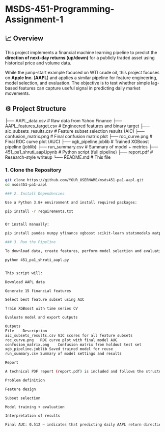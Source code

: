 # MSDS-451-Programming-Assignment-1

## 📈 Overview

This project implements a financial machine learning pipeline to predict the **direction of next-day returns (up/down)** for a publicly traded asset using historical price and volume data.

While the jump-start example focused on WTI crude oil, this project focuses on **Apple Inc. (AAPL)** and applies a similar pipeline for feature engineering, model selection, and evaluation. The objective is to test whether simple lag-based features can capture useful signal in predicting daily market movements.

## ⚙️ Project Structure
├── AAPL_data.csv # Raw data from Yahoo Finance
├── AAPL_features_target.csv # Engineered features and binary target
├── aic_subsets_results.csv # Feature subset selection results (AIC)
├── confusion_matrix.png # Final confusion matrix plot
├── roc_curve.png # Final ROC curve plot (AUC)
├── xgb_pipeline.joblib # Trained XGBoost pipeline (joblib)
├── run_summary.csv # Summary of model + metrics
├── 451_pa1_shruti_aapl.ipynb # Python script (full pipeline)
├── report.pdf # Research-style writeup
└── README.md # This file
### 1. Clone the Repository

```bash
git clone https://github.com/YOUR_USERNAME/msds451-pa1-aapl.git
cd msds451-pa1-aapl

### 2. Install Dependencies

Use a Python 3.8+ environment and install required packages:

pip install -r requirements.txt


Or install manually:

pip install pandas numpy yfinance xgboost scikit-learn statsmodels matplotlib joblib

### 3. Run the Pipeline

To download data, create features, perform model selection and evaluation:

python 451_pa1_shruti_aapl.py


This script will:

Download AAPL data

Generate 15 financial features

Select best feature subset using AIC

Train XGBoost with time series CV

Evaluate model and export outputs

Outputs
File	Description
aic_subsets_results.csv	AIC scores for all feature subsets
roc_curve.png	ROC curve plot with final model AUC
confusion_matrix.png	Confusion matrix from holdout test set
xgb_pipeline.joblib	Saved trained model for reuse
run_summary.csv	Summary of model settings and results

Report

A technical PDF report (report.pdf) is included and follows the structure of the reference 451_pa1_technical_report_v001.pdf. It explains:

Problem definition

Feature design

Subset selection

Model training + evaluation

Interpretation of results

Final AUC: 0.512 — indicates that predicting daily AAPL return direction using simple lag-based features is difficult due to limited signal.
